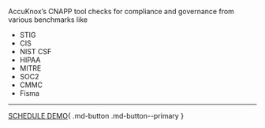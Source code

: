 
AccuKnox’s CNAPP tool checks for compliance and governance from various benchmarks like 

+ STIG
+ CIS
+ NIST CSF 
+ HIPAA
+ MITRE
+ SOC2 
+ CMMC
+ Fisma  

- - - 
[SCHEDULE DEMO](https://www.accuknox.com/contact-us){ .md-button .md-button--primary }